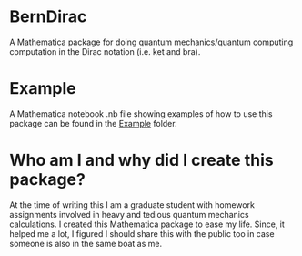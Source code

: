 # BernDirac
A Mathematica package for doing quantum mechanics/quantum computing computation in the Dirac notation (i.e. ket and bra).

# Example
A Mathematica notebook .nb file showing examples of how to use this package can be found in the [Example](https://github.com/bernie-wu/BernDirac/tree/main/Example) folder.

# Who am I and why did I create this package?
At the time of writing this I am a graduate student with homework assignments involved in heavy and tedious quantum mechanics calculations. I created this Mathematica package to ease my life. Since, it helped me a lot, I figured I should share this with the public too in case someone is also in the same boat as me.
